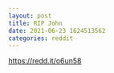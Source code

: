 ```yaml
--- 
layout: post 
title: RIP John 
date: 2021-06-23 1624513562 
categories: reddit 
--- 
```

https://redd.it/o6un58